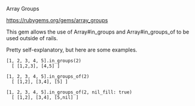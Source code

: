 Array Groups

https://rubygems.org/gems/array_groups

This gem allows the use of Array#in_groups and Array#in_groups_of to be used outside of rails.

Pretty self-explanatory, but here are some examples.
```
[1, 2, 3, 4, 5].in_groups(2)
  [ [1,2,3], [4,5] ]

[1, 2, 3, 4, 5].in_groups_of(2)
  [ [1,2], [3,4], [5] ]

[1, 2, 3, 4, 5].in_groups_of(2, nil_fill: true)
  [ [1,2], [3,4], [5,nil] ]
```
